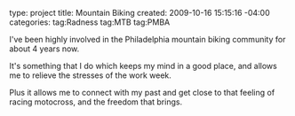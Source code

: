 type: project
title: Mountain Biking
created: 2009-10-16 15:15:16 -04:00
categories: 
tag:Radness
tag:MTB
tag:PMBA

I've been highly involved in the Philadelphia mountain biking community for about 4 years now.

It's something that I do which keeps my mind in a good place, and allows me to relieve the stresses of the work week.

Plus it allows me to connect with my past and get close to that feeling of racing motocross, and the freedom that brings.

